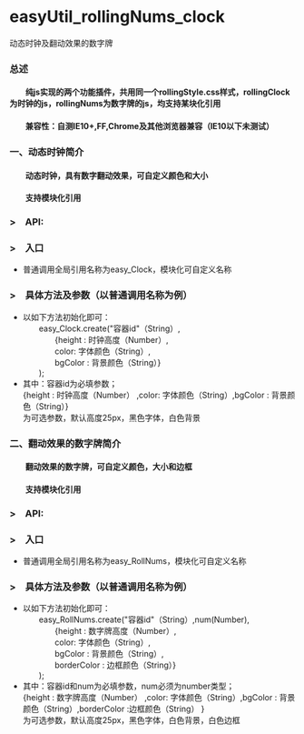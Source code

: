   # easyUtil_rollingNums_clock
  动态时钟及翻动效果的数字牌
<h3>总述</h3> 
<h4>&emsp;&emsp;纯js实现的两个功能插件，共用同一个rollingStyle.css样式，rollingClock为时钟的js，rollingNums为数字牌的js，均支持某块化引用</h4>
<h4>&emsp;&emsp;兼容性：自测IE10+,FF,Chrome及其他浏览器兼容（IE10以下未测试）</h4>
<h3>一、动态时钟简介</h3>
		<h4>&emsp;&emsp;动态时钟，具有数字翻动效果，可自定义颜色和大小</h4>
		<h4>&emsp;&emsp;支持模块化引用</h4>
		<h3>>&emsp;API:</h3>
		<h3>>&emsp;入口</h3>
		<ul>
			<li>普通调用全局引用名称为easy_Clock，模块化可自定义名称</li>
		</ul>
		<h3>>&emsp;具体方法及参数（以普通调用名称为例）</h3>
		<ul>
			<li>
				以如下方法初始化即可：<br/>
				&emsp;&emsp;easy_Clock.create("容器id"（String）,<br/>
				&emsp;&emsp;&emsp;&emsp;{height : 时钟高度（Number）,<br/>
				&emsp;&emsp;&emsp;&emsp;color: 字体颜色（String）,<br/>
				&emsp;&emsp;&emsp;&emsp;bgColor : 背景颜色（String）}<br/>
				&emsp;&emsp;);<br/>
			</li>
			<li>
				其中：容器id为必填参数；<br/>{height : 时钟高度（Number） ,color: 字体颜色（String）,bgColor : 背景颜色（String）}<br/>为可选参数，默认高度25px，黑色字体，白色背景<br/>
			</li>
		</ul>
<h3>二、翻动效果的数字牌简介</h3>
		<h4>
		<h4>&emsp;&emsp;翻动效果的数字牌，可自定义颜色，大小和边框</h4>
		<h4>&emsp;&emsp;支持模块化引用</h4>
		<h3>>&emsp;API:</h3>
		<h3>>&emsp;入口</h3>
		<ul>
			<li>普通调用全局引用名称为easy_RollNums，模块化可自定义名称</li>
		</ul>
		<h3>>&emsp;具体方法及参数（以普通调用名称为例）</h3>
		<ul>
			<li>
				以如下方法初始化即可：<br/>
				&emsp;&emsp;easy_RollNums.create("容器id"（String）,num(Number),<br/>
				&emsp;&emsp;&emsp;&emsp;{height : 数字牌高度（Number）,<br/>
				&emsp;&emsp;&emsp;&emsp;color: 字体颜色（String）,<br/>
				&emsp;&emsp;&emsp;&emsp;bgColor : 背景颜色（String）,<br/>
				&emsp;&emsp;&emsp;&emsp;borderColor : 边框颜色（String）}<br/>
				&emsp;&emsp;);<br/>
			</li>
			<li>
				其中：容器id和num为必填参数，num必须为number类型；<br/>
				{height : 数字牌高度（Number） ,color: 字体颜色（String）,bgColor : 背景颜色（String）,borderColor :边框颜色（String） }<br/>为可选参数，默认高度25px，黑色字体，白色背景，白色边框<br/>
			</li>
		</ul>
	
